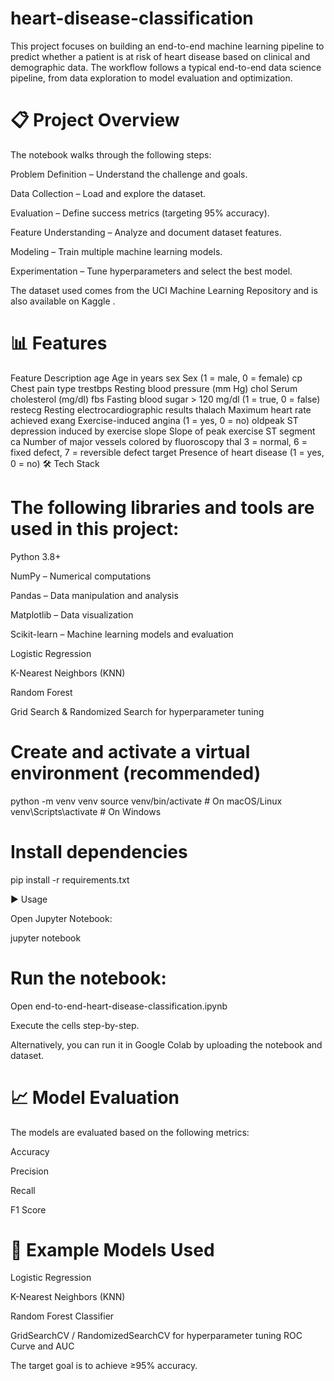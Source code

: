 # heart-disease-classification
This project focuses on building an end-to-end machine learning pipeline to predict whether a patient is at risk of heart disease based on clinical and demographic data.
The workflow follows a typical end-to-end data science pipeline, from data exploration to model evaluation and optimization.

# 📋 Project Overview

The notebook walks through the following steps:

Problem Definition – Understand the challenge and goals.

Data Collection – Load and explore the dataset.

Evaluation – Define success metrics (targeting 95% accuracy).

Feature Understanding – Analyze and document dataset features.

Modeling – Train multiple machine learning models.

Experimentation – Tune hyperparameters and select the best model.

The dataset used comes from the UCI Machine Learning Repository
 and is also available on Kaggle
.

# 📊 Features
Feature	Description
age	Age in years
sex	Sex (1 = male, 0 = female)
cp	Chest pain type
trestbps	Resting blood pressure (mm Hg)
chol	Serum cholesterol (mg/dl)
fbs	Fasting blood sugar > 120 mg/dl (1 = true, 0 = false)
restecg	Resting electrocardiographic results
thalach	Maximum heart rate achieved
exang	Exercise-induced angina (1 = yes, 0 = no)
oldpeak	ST depression induced by exercise
slope	Slope of peak exercise ST segment
ca	Number of major vessels colored by fluoroscopy
thal	3 = normal, 6 = fixed defect, 7 = reversible defect
target	Presence of heart disease (1 = yes, 0 = no)
🛠️ Tech Stack

# The following libraries and tools are used in this project:

Python 3.8+

NumPy – Numerical computations

Pandas – Data manipulation and analysis

Matplotlib – Data visualization

Scikit-learn – Machine learning models and evaluation

Logistic Regression

K-Nearest Neighbors (KNN)

Random Forest

Grid Search & Randomized Search for hyperparameter tuning

# Create and activate a virtual environment (recommended)

python -m venv venv
source venv/bin/activate   # On macOS/Linux
venv\Scripts\activate      # On Windows


# Install dependencies

pip install -r requirements.txt

▶️ Usage

Open Jupyter Notebook:

jupyter notebook


# Run the notebook:

Open end-to-end-heart-disease-classification.ipynb

Execute the cells step-by-step.

Alternatively, you can run it in Google Colab by uploading the notebook and dataset.

# 📈 Model Evaluation

The models are evaluated based on the following metrics:

Accuracy

Precision

Recall

F1 Score

# 🧪 Example Models Used

Logistic Regression

K-Nearest Neighbors (KNN)

Random Forest Classifier

GridSearchCV / RandomizedSearchCV for hyperparameter tuning
ROC Curve and AUC

The target goal is to achieve ≥95% accuracy.

